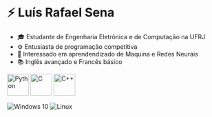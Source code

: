# ⚡ Luís Rafael Sena

- 🎓 Estudante de Engenharia Eletrônica e de Computação na UFRJ
- ⚙️ Entusiasta de programação competitiva
- 🤖 Interessado em aprendendizado de Maquina e Redes Neurais
- 📚 Inglês avançado e Francês básico

 <img width="50" src="https://user-images.githubusercontent.com/25181517/183423507-c056a6f9-1ba8-4312-a350-19bcbc5a8697.png" alt="Python" title="Python"/> <img width="50" src="https://user-images.githubusercontent.com/25181517/192106070-46255bcf-65e6-4c6b-a296-bf8d0d8fb2a7.png" alt="C" title="C"/> <img width="50" src="https://user-images.githubusercontent.com/25181517/192106073-90fffafe-3562-4ff9-a37e-c77a2da0ff58.png" alt="C++" title="C++"/>

<p align="left">
  <img src="https://img.shields.io/badge/Windows-0078D6?style=for-the-badge&logo=windows&logoColor=white" alt="Windows 10">
  <img src="https://img.shields.io/badge/Linux-FCC624?style=for-the-badge&logo=linux&logoColor=black" alt="Linux">
</p>
